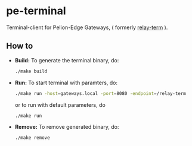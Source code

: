 pe-terminal
===========
Terminal-client for Pelion-Edge Gateways, ( formerly [relay-term](https://github.com/PelionIoT/edge-node-modules/tree/master/relay-term) ).

How to
------
 * **Build:** To generate the terminal binary, do:
    ```bash
    ./make build
    ```

 * **Run:** To start terminal with paramters, do:
    ```bash
    ./make run -host=gateways.local -port=8080 -endpoint=/relay-term
    ```
    or to run with default parameters, do
    ```bash
    ./make run
    ```
 * **Remove:** To remove generated binary, do:
    ```bash
    ./make remove
    ```